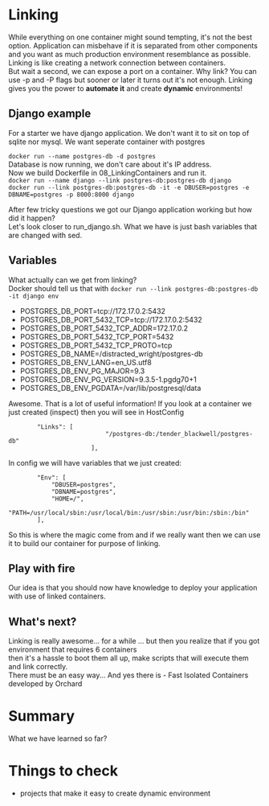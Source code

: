 # Linking

While everything on one container might sound tempting, it's not the best option. Application can misbehave if it is separated from other components and you want as much production environment resemblance as possible. 
Linking is like creating a network connection between containers.  
But wait a second, we can expose a port on a container. Why link? You can use -p and -P flags but sooner or later it turns out it's not enough. Linking gives you the power to **automate it** and create **dynamic** environments!

## Django example

For a starter we have django application. We don't want it to sit on top of sqlite nor mysql. We want seperate container with postgres

`docker run --name postgres-db -d postgres`  
Database is now running, we don't care about it's IP address.  
Now we build Dockerfile in 08_LinkingContainers and run it.  
`docker run --name django --link postgres-db:postgres-db django`  
`docker run --link postgres-db:postgres-db -it -e DBUSER=postgres -e DBNAME=postgres -p 8000:8000 django`  
  
After few tricky questions we got our Django application working but how did it happen?  
Let's look closer to run_django.sh. What we have is just bash variables that are changed with sed. 

## Variables
What actually can we get from linking?  
Docker should tell us that with `docker run --link postgres-db:postgres-db -it django env`

* POSTGRES_DB_PORT=tcp://172.17.0.2:5432
* POSTGRES_DB_PORT_5432_TCP=tcp://172.17.0.2:5432
* POSTGRES_DB_PORT_5432_TCP_ADDR=172.17.0.2
* POSTGRES_DB_PORT_5432_TCP_PORT=5432
* POSTGRES_DB_PORT_5432_TCP_PROTO=tcp
* POSTGRES_DB_NAME=/distracted_wright/postgres-db
* POSTGRES_DB_ENV_LANG=en_US.utf8
* POSTGRES_DB_ENV_PG_MAJOR=9.3
* POSTGRES_DB_ENV_PG_VERSION=9.3.5-1.pgdg70+1
* POSTGRES_DB_ENV_PGDATA=/var/lib/postgresql/data

Awesome. That is a lot of useful information! If you look at a container we just created (inspect) then you will see in HostConfig  
```
        "Links": [
                           "/postgres-db:/tender_blackwell/postgres-db"
                       ],
```
  
In config we will have variables that we just created:  
```
        "Env": [
            "DBUSER=postgres",
            "DBNAME=postgres",
            "HOME=/",
            "PATH=/usr/local/sbin:/usr/local/bin:/usr/sbin:/usr/bin:/sbin:/bin"
        ],
```  
  
So this is where the magic come from and if we really want then we can use it to build our container for purpose of linking.

## Play with fire
Our idea is that you should now have knowledge to deploy your application with use of linked containers.

## What's next?
Linking is really awesome... for a while ... but then you realize that if you got environment that requires 6 containers  
then it's a hassle to boot them all up, make scripts that will execute them and link correctly.  
There must be an easy way... And yes there is - Fast Isolated Containers developed 
by Orchard

# Summary
What we have learned so far?  

# Things to check

* projects that make it easy to create dynamic environment

